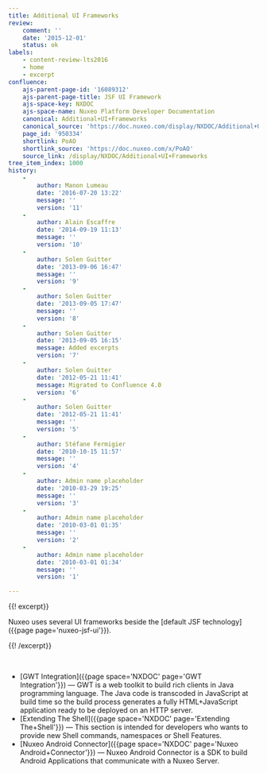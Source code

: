 ```yaml
---
title: Additional UI Frameworks
review:
    comment: ''
    date: '2015-12-01'
    status: ok
labels:
    - content-review-lts2016
    - home
    - excerpt
confluence:
    ajs-parent-page-id: '16089312'
    ajs-parent-page-title: JSF UI Framework
    ajs-space-key: NXDOC
    ajs-space-name: Nuxeo Platform Developer Documentation
    canonical: Additional+UI+Frameworks
    canonical_source: 'https://doc.nuxeo.com/display/NXDOC/Additional+UI+Frameworks'
    page_id: '950334'
    shortlink: PoAO
    shortlink_source: 'https://doc.nuxeo.com/x/PoAO'
    source_link: /display/NXDOC/Additional+UI+Frameworks
tree_item_index: 1000
history:
    -
        author: Manon Lumeau
        date: '2016-07-20 13:22'
        message: ''
        version: '11'
    -
        author: Alain Escaffre
        date: '2014-09-19 11:13'
        message: ''
        version: '10'
    -
        author: Solen Guitter
        date: '2013-09-06 16:47'
        message: ''
        version: '9'
    -
        author: Solen Guitter
        date: '2013-09-05 17:47'
        message: ''
        version: '8'
    -
        author: Solen Guitter
        date: '2013-09-05 16:15'
        message: Added excerpts
        version: '7'
    -
        author: Solen Guitter
        date: '2012-05-21 11:41'
        message: Migrated to Confluence 4.0
        version: '6'
    -
        author: Solen Guitter
        date: '2012-05-21 11:41'
        message: ''
        version: '5'
    -
        author: Stéfane Fermigier
        date: '2010-10-15 11:57'
        message: ''
        version: '4'
    -
        author: Admin name placeholder
        date: '2010-03-29 19:25'
        message: ''
        version: '3'
    -
        author: Admin name placeholder
        date: '2010-03-01 01:35'
        message: ''
        version: '2'
    -
        author: Admin name placeholder
        date: '2010-03-01 01:34'
        message: ''
        version: '1'

---
```

{{! excerpt}}

Nuxeo uses several UI frameworks beside the [default JSF technology]({{page page='nuxeo-jsf-ui'}}).

{{! /excerpt}}

&nbsp;

*   [GWT Integration]({{page space='NXDOC' page='GWT Integration'}})&nbsp;&mdash;&nbsp;<span class="smalltext">GWT is a web toolkit to build rich clients in Java programming language. The Java code is transcoded in JavaScript at build time so the build process generates a fully HTML+JavaScript application ready to be deployed on an HTTP server.</span>
*   [Extending The Shell]({{page space='NXDOC' page='Extending The+Shell'}})&nbsp;&mdash;&nbsp;<span class="smalltext">This section is intended for developers who wants to provide new Shell commands, namespaces or Shell Features.</span>
*   [Nuxeo Android Connector]({{page space='NXDOC' page='Nuxeo Android+Connector'}})&nbsp;&mdash;&nbsp;<span class="smalltext">Nuxeo Android Connector is a SDK to build Android Applications that communicate with a Nuxeo Server.</span>
